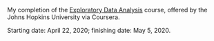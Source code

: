 My completion of the [Exploratory Data Analysis](https://www.coursera.org/learn/exploratory-data-analysis) course, offered by the Johns Hopkins University via Coursera.

Starting date: April 22, 2020; finishing date: May 5, 2020.
